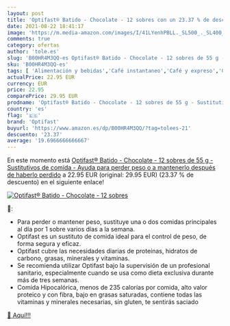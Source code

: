 ```yaml
---
layout: post
title: 'Optifast® Batido - Chocolate - 12 sobres con un 23.37 % de descuento'
date: 2021-08-22 18:41:17
image: 'https://m.media-amazon.com/images/I/41LYenhPBLL._SL500_._SL400_.jpg'
comments: true
category: ofertas
author: 'tole.es'
slug: 'B00HR4M3QQ-es Optifast® Batido - Chocolate - 12 sobres de 55 g -...'
sku: 'B00HR4M3QQ-es'
tags: [ 'Alimentación y bebidas','Café instantaneo','Café y expreso','Café, té y bebidas','chocolate','optifast', ]
actualPrice: 22.95 EUR
currency: EUR
price: 22.95
comparePrice: 29.95 EUR
prodname: 'Optifast® Batido - Chocolate - 12 sobres de 55 g - Sustitutivos de comida - Ayuda para perder peso o a mantenerlo después de haberlo perdido'
country: 'es'
flag: '🇪🇸'
brand: 'Optifast'
buyurl: 'https://www.amazon.es/dp/B00HR4M3QQ/?tag=tolees-21'
descuento: '23.37'
average: '19.6966666666667'
---
```


En este momento está [Optifast® Batido - Chocolate - 12 sobres de 55 g - Sustitutivos de comida - Ayuda para perder peso o a mantenerlo después de haberlo perdido](https://www.amazon.es/dp/B00HR4M3QQ/?tag=tolees-21) a 22.95 EUR (original: 29.95 EUR) (23.37 %  de descuento) en el siguiente enlace!

[![Optifast® Batido - Chocolate - 12 sobres](https://m.media-amazon.com/images/I/41LYenhPBLL._SL500_._SL400_.jpg)](https://www.amazon.es/dp/B00HR4M3QQ/?tag=tolees-21)

🔎:

- Para perder o mantener peso, sustituye una o dos comidas principales al día por 1 sobre varios días a la semana.
- Optifast es un sustituto de comida ideal para el control de peso, de forma segura y eficaz.
- Optifast cubre las necesidades diarias de proteínas, hidratos de carbono, grasas, minerales y vitaminas.
- Se recomienda utilizar Optifast bajo la supervisión de un profesional sanitario, especialmente cuando se usa como dieta exclusiva durante más de tres semanas.
- Comida Hipocalórica, menos de 235 calorías por comida, alto valor proteico y con fibra, bajo en grasas saturadas, contiene todas las vitaminas y minerales necesarias, sin gluten, te sentirás saciado

[🛒 Aquí!!!](https://www.amazon.es/dp/B00HR4M3QQ/?tag=tolees-21)
